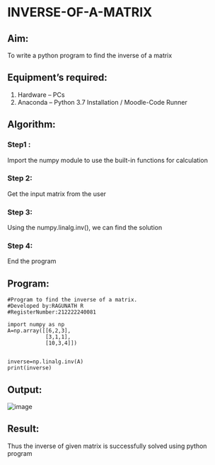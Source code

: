 # INVERSE-OF-A-MATRIX
## Aim:
To write a python program to find the inverse of a matrix
## Equipment’s required:
1. 	Hardware – PCs
2. 	Anaconda – Python 3.7 Installation / Moodle-Code Runner
## Algorithm:
### Step1 : 
Import the numpy module to use the built-in functions for calculation
### Step 2: 
Get the input matrix from the user
### Step 3: 
Using the numpy.linalg.inv(), we can find the solution
### Step 4: 
End the program

## Program:
```
#Program to find the inverse of a matrix.
#Developed by:RAGUNATH R
#RegisterNumber:212222240081

import numpy as np
A=np.array([[6,2,3],
            [3,1,1],
            [10,3,4]])


inverse=np.linalg.inv(A)
print(inverse)
```

## Output:
![image](https://user-images.githubusercontent.com/113915622/229395240-0385807d-2b26-440d-83a8-326162c529b1.png)
## Result:
Thus the inverse of given matrix is successfully solved using python program

